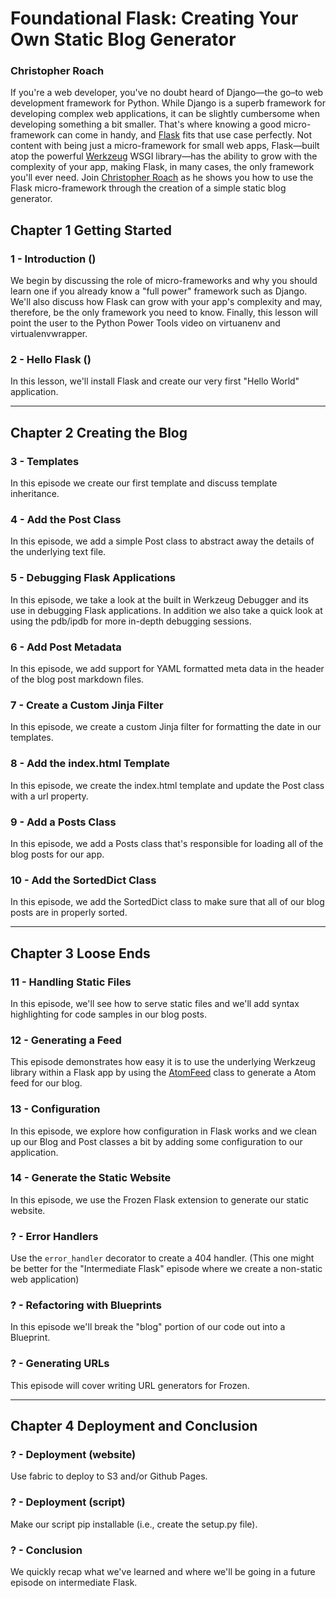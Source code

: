 # Foundational Flask: Creating Your Own Static Blog Generator
### Christopher Roach


If you're a web developer, you've no doubt heard of Django&#8212;the go–to web development framework for Python. While Django is a superb framework for developing complex web applications, it can be slightly cumbersome when developing something a bit smaller. That's where knowing a good micro-framework can come in handy, and [Flask][flask] fits that use case perfectly. Not content with being just a micro-framework for small web apps, Flask&#8212;built atop the powerful [Werkzeug][werkzeug] WSGI library&#8212;has the ability to grow with the complexity of your app, making Flask, in many cases, the only framework you'll ever need. Join [Christopher Roach][croach] as he shows you how to use the Flask micro-framework through the creation of a simple static blog generator.

## Chapter 1 Getting Started

### 1 - Introduction ()

We begin by discussing the role of micro-frameworks and why you should learn one if you already know a "full power" framework such as Django. We'll also discuss how Flask can grow with your app's complexity and may, therefore, be the only framework you need to know. Finally, this lesson will point the user to the Python Power Tools video on virtuanenv and virtualenvwrapper.

### 2 - Hello Flask ()

In this lesson, we'll install Flask and create our very first "Hello World" application.


---

## Chapter 2 Creating the Blog

### 3 - Templates

In this episode we create our first template and discuss template inheritance.


### 4 - Add the Post Class

In this episode, we add a simple Post class to abstract away the details of the underlying text file.

### 5 - Debugging Flask Applications

In this episode, we take a look at the built in Werkzeug Debugger and its use in debugging Flask applications. In addition we also take a quick look at using the pdb/ipdb for more in-depth debugging sessions.

### 6 - Add Post Metadata

In this episode, we add support for YAML formatted meta data in the header of the blog post markdown files.

### 7 - Create a Custom Jinja Filter

In this episode, we create a custom Jinja filter for formatting the date in our templates.

### 8 - Add the index.html Template

In this episode, we create the index.html template and update the Post class with a url property.

### 9 - Add a Posts Class

In this episode, we add a Posts class that's responsible for loading all of the blog posts for our app.

### 10 - Add the SortedDict Class

In this episode, we add the SortedDict class to make sure that all of our blog posts are in properly sorted.

---

## Chapter 3 Loose Ends

### 11 - Handling Static Files

In this episode, we'll see how to serve static files and we'll add syntax highlighting for code samples in our blog posts.

### 12 - Generating a Feed

This episode demonstrates how easy it is to use the underlying Werkzeug library within a Flask app by using the [AtomFeed][atom] class to generate a Atom feed for our blog.

### 13 - Configuration

In this episode, we explore how configuration in Flask works and we clean up our Blog and Post classes a bit by adding some configuration to our application.

### 14 - Generate the Static Website

In this episode, we use the Frozen Flask extension to generate our static website.




### ? - Error Handlers

Use the `error_handler` decorator to create a 404 handler. (This one might be better for the "Intermediate Flask" episode where we create a non-static web application)

### ? - Refactoring with Blueprints

In this episode we'll break the "blog" portion of our code out into a Blueprint.

### ? - Generating URLs

This episode will cover writing URL generators for Frozen.

---

## Chapter 4 Deployment and Conclusion

### ? - Deployment (website)

Use fabric to deploy to S3 and/or Github Pages.

### ? - Deployment (script)

Make our script pip installable (i.e., create the setup.py file).

### ? - Conclusion

We quickly recap what we've learned and where we'll be going in a future episode on intermediate Flask.



[flask]: http://flask.pocoo.org
[werkzeug]: http://werkzeug.pocoo.org
[croach]: http://christopherroach.com
[atom]: http://werkzeug.pocoo.org/docs/contrib/atom/

